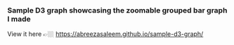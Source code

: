 ### Sample D3 graph showcasing the zoomable grouped bar graph I made
View it here 👉🏼 https://abreezasaleem.github.io/sample-d3-graph/
